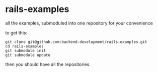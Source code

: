 rails-examples
==============

all the examples, submoduled into one repository for your convenience

to get this:

    git clone git@github.com:backend-development/rails-examples.git
    cd rails-examples
    git submodule init
    git submodule update 

then you should have all the repositories.

